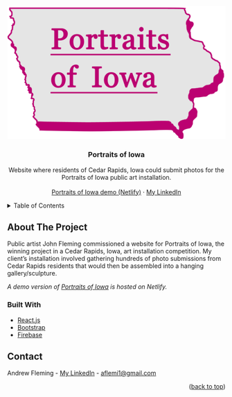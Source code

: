 <div id="top"></div>

<!-- PROJECT LOGO -->
<br />
<div align="center">
  <a href="https://portraits-of-iowa.netlify.app/">
    <img src="src/assets/images/poi-logo.png" alt="Logo">
  </a>

  <h3 align="center">Portraits of Iowa</h3>

  <p align="center">
    Website where residents of Cedar Rapids, Iowa could submit photos for the Portraits of Iowa public art installation.
    <br />
    <br />
        <a href="https://portraits-of-iowa.netlify.app/">Portraits of Iowa demo (Netlify)</a>
    ·
    <a href="https://www.linkedin.com/in/andrew-j-fleming-web-dev">My LinkedIn</a>
</div>

<!-- TABLE OF CONTENTS -->
<details>
  <summary>Table of Contents</summary>
  <ol>
    <li>
      <a href="#about-the-project">About The Project</a>
      <ul>
        <li><a href="#built-with">Built With</a></li>
      </ul>
    </li>
    <li><a href="#contact">Contact</a></li>
  </ol>
</details>

<!-- ABOUT THE PROJECT -->

## About The Project

Public artist John Fleming commissioned a website for Portraits of Iowa, the winning project in a Cedar Rapids, Iowa, art installation competition. My client’s installation involved gathering hundreds of photo submissions from Cedar Rapids residents that would then be assembled into a hanging gallery/sculpture.

_A demo version of <a href="https://portraits-of-iowa.netlify.app/">Portraits of Iowa</a> is hosted on Netlify._

### Built With

- [React.js](https://reactjs.org/)
- [Bootstrap](https://getbootstrap.com)
- [Firebase](https://firebase.google.com/)

<!-- CONTACT -->

## Contact

Andrew Fleming - [My LinkedIn](https://www.linkedin.com/in/andrew-j-fleming-web-dev) - aflemi1@gmail.com

<p align="right">(<a href="#top">back to top</a>)</p>
